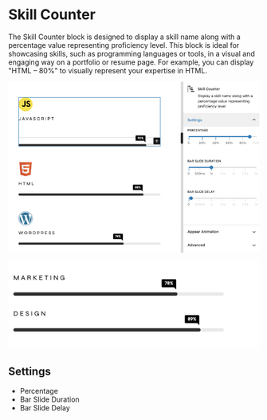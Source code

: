 # Skill Counter

The Skill Counter block is designed to display a skill name along with a percentage value representing proficiency level. This block is ideal for showcasing skills, such as programming languages or tools, in a visual and engaging way on a portfolio or resume page. For example, you can display "HTML – 80%" to visually represent your expertise in HTML.
<br/>

![skill counter](/img/crevia/custom-block-skill-counter-1.jpg)
<br/>

![skill counter](/img/crevia/custom-block-skill-counter-2.jpg)

## Settings

- Percentage
- Bar Slide Duration
- Bar Slide Delay
